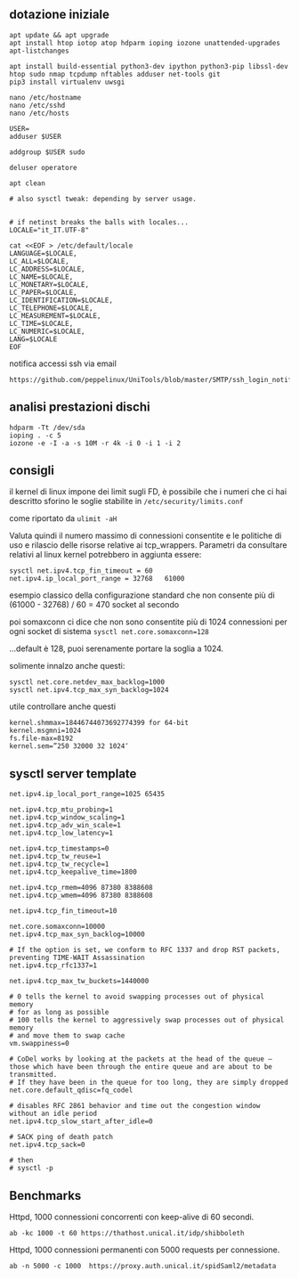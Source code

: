 dotazione iniziale
-----
````
apt update && apt upgrade
apt install htop iotop atop hdparm ioping iozone unattended-upgrades apt-listchanges

apt install build-essential python3-dev ipython python3-pip libssl-dev htop sudo nmap tcpdump nftables adduser net-tools git
pip3 install virtualenv uwsgi

nano /etc/hostname
nano /etc/sshd
nano /etc/hosts

USER=
adduser $USER

addgroup $USER sudo

deluser operatore

apt clean

# also sysctl tweak: depending by server usage.


# if netinst breaks the balls with locales...
LOCALE="it_IT.UTF-8"

cat <<EOF > /etc/default/locale
LANGUAGE=$LOCALE,
LC_ALL=$LOCALE,
LC_ADDRESS=$LOCALE,
LC_NAME=$LOCALE,
LC_MONETARY=$LOCALE,
LC_PAPER=$LOCALE,
LC_IDENTIFICATION=$LOCALE,
LC_TELEPHONE=$LOCALE,
LC_MEASUREMENT=$LOCALE,
LC_TIME=$LOCALE,
LC_NUMERIC=$LOCALE,
LANG=$LOCALE
EOF

````

notifica accessi ssh via email
````
https://github.com/peppelinux/UniTools/blob/master/SMTP/ssh_login_notification.md
````

analisi prestazioni dischi
--------------------------
````
hdparm -Tt /dev/sda
ioping . -c 5
iozone -e -I -a -s 10M -r 4k -i 0 -i 1 -i 2
````

consigli
--------
il kernel di linux impone dei limit sugli FD, è possibile che i numeri che ci hai descritto sforino le soglie stabilite in
`/etc/security/limits.conf`

come riportato da
`ulimit -aH`

Valuta quindi il numero massimo di connessioni consentite e le politiche di uso e rilascio delle risorse relative ai tcp_wrappers.
Parametri da consultare relativi al linux kernel potrebbero in aggiunta essere:

````
sysctl net.ipv4.tcp_fin_timeout = 60
net.ipv4.ip_local_port_range = 32768   61000
````

esempio classico della configurazione standard che non consente più di
(61000 - 32768) / 60 = 470 socket al secondo

poi somaxconn ci dice che non sono consentite più di 1024 connessioni per ogni socket di sistema
`sysctl net.core.somaxconn=128`

...default è 128, puoi serenamente portare la soglia a 1024.

solimente innalzo anche questi:
````
sysctl net.core.netdev_max_backlog=1000
sysctl net.ipv4.tcp_max_syn_backlog=1024
````

utile controllare anche questi
````
kernel.shmmax=18446744073692774399 for 64-bit
kernel.msgmni=1024
fs.file-max=8192
kernel.sem=”250 32000 32 1024″
````

sysctl server template
----------------------

````
net.ipv4.ip_local_port_range=1025 65435

net.ipv4.tcp_mtu_probing=1
net.ipv4.tcp_window_scaling=1
net.ipv4.tcp_adv_win_scale=1
net.ipv4.tcp_low_latency=1

net.ipv4.tcp_timestamps=0 
net.ipv4.tcp_tw_reuse=1 
net.ipv4.tcp_tw_recycle=1 
net.ipv4.tcp_keepalive_time=1800 

net.ipv4.tcp_rmem=4096 87380 8388608
net.ipv4.tcp_wmem=4096 87380 8388608

net.ipv4.tcp_fin_timeout=10

net.core.somaxconn=10000
net.ipv4.tcp_max_syn_backlog=10000

# If the option is set, we conform to RFC 1337 and drop RST packets, preventing TIME-WAIT Assassination
net.ipv4.tcp_rfc1337=1

net.ipv4.tcp_max_tw_buckets=1440000

# 0 tells the kernel to avoid swapping processes out of physical memory
# for as long as possible
# 100 tells the kernel to aggressively swap processes out of physical memory
# and move them to swap cache
vm.swappiness=0

# CoDel works by looking at the packets at the head of the queue — those which have been through the entire queue and are about to be transmitted.
# If they have been in the queue for too long, they are simply dropped
net.core.default_qdisc=fq_codel

# disables RFC 2861 behavior and time out the congestion window without an idle period
net.ipv4.tcp_slow_start_after_idle=0

# SACK ping of death patch
net.ipv4.tcp_sack=0

# then
# sysctl -p
````

Benchmarks
----------

Httpd, 1000 connessioni concorrenti con keep-alive di 60 secondi.
````
ab -kc 1000 -t 60 https://thathost.unical.it/idp/shibboleth
````

Httpd, 1000 connessioni permanenti con 5000 requests per connessione.
````
ab -n 5000 -c 1000  https://proxy.auth.unical.it/spidSaml2/metadata
````

